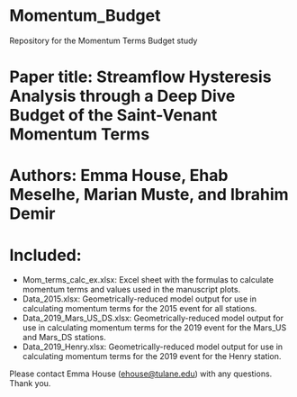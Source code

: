# Momentum_Budget
Repository for the Momentum Terms Budget study

# Paper title: Streamflow Hysteresis Analysis through a Deep Dive Budget of the Saint-Venant Momentum Terms
# Authors: Emma House, Ehab Meselhe, Marian Muste, and Ibrahim Demir

# Included:
- Mom_terms_calc_ex.xlsx: Excel sheet with the formulas to calculate momentum terms and values used in the manuscript plots.
- Data_2015.xlsx: Geometrically-reduced model output for use in calculating momentum terms for the 2015 event for all stations.
- Data_2019_Mars_US_DS.xlsx: Geometrically-reduced model output for use in calculating momentum terms for the 2019 event for the Mars_US and Mars_DS stations.
- Data_2019_Henry.xlsx: Geometrically-reduced model output for use in calculating momentum terms for the 2019 event for the Henry station.

Please contact Emma House (ehouse@tulane.edu) with any questions. Thank you.
